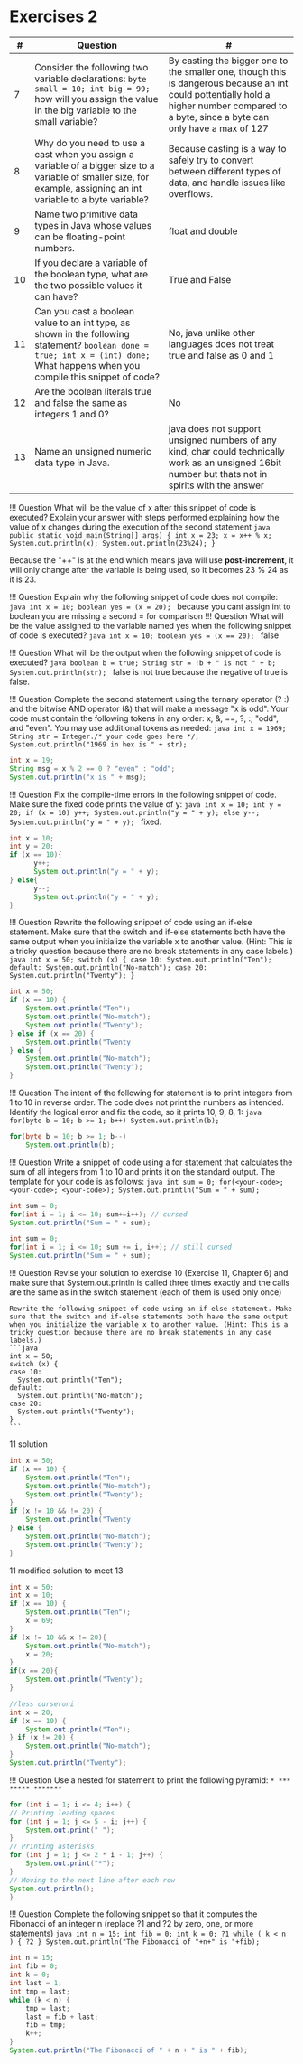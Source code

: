 # Exercises 2
| #   | Question                                                                                                                                                                         | #                                                                                                                                                                                         |
| --- | -------------------------------------------------------------------------------------------------------------------------------------------------------------------------------- | ----------------------------------------------------------------------------------------------------------------------------------------------------------------------------------------- |
| 7   | Consider the following two variable declarations: `byte small = 10; int big = 99;` how will you assign the value in the big variable to the small variable?                      | By casting the bigger one to the smaller one, though this is dangerous because an int could pottentially hold a higher number compared to a byte, since a byte can only have a max of 127 |
| 8   | Why do you need to use a cast when you assign a variable of a bigger size to a variable of smaller size, for example, assigning an int variable to a byte variable?              | Because casting is a way to safely try to convert between different types of data, and handle issues like overflows.                                                                      |
| 9   | Name two primitive data types in Java whose values can be floating-point numbers.                                                                                                | float and double                                                                                                                                                                          |
| 10  | If you declare a variable of the boolean type, what are the two possible values it can have?                                                                                     | True and False                                                                                                                                                                            |
| 11  | Can you cast a boolean value to an int type, as shown in the following statement? `boolean done = true; int x = (int) done;` What happens when you compile this snippet of code? | No, java unlike other languages does not treat true and false as 0 and 1                                                                                                                  |
| 12  | Are the boolean literals true and false the same as integers 1 and 0?                                                                                                            | No                                                                                                                                                                                        |
| 13  | Name an unsigned numeric data type in Java.                                                                                                                                      | java does not support unsigned numbers of any kind, char could technically work as an unsigned 16bit number but thats not in spirits with the answer                                      |




!!! Question
    What will be the value of x after this snippet of code is executed? Explain your answer with steps performed explaining how the value of x changes during the execution of the second statement
    ```java
    public static void main(String[] args) {
    int x = 23;
    x = x++ % x;
    System.out.println(x);
    System.out.println(23%24);
    }
    ```

Because the "++" is at the end which means java will use **post-increment**, it will only change after the variable is being used, so it becomes 23 % 24 as it is 23. 

!!! Question
    Explain why the following snippet of code does not compile:
    ```java
    int x = 10;
    boolean yes = (x = 20);
    ```
because you cant assign int to boolean you are missing a second = for comparison
!!! Question
    What will be the value assigned to the variable named yes when the following snippet of code is executed?
    ```java
    int x = 10;
    boolean yes = (x == 20);
    ```
false



!!! Question
    What will be the output when the following snippet of code is executed?
    ```java
    boolean b = true;
    String str = !b + " is not " + b;
    System.out.println(str);
    ```
false is not true because the negative of true is false.

!!! Question
    Complete the second statement using the ternary operator (? :) and the bitwise AND operator (&) that will make a message "x is odd". Your code must contain the following tokens in any order: x, &, ==, ?, :, "odd", and "even". You may use additional tokens as needed:
    ```java
    int x = 1969;
    String str = Integer./* your code goes here */;
    System.out.println("1969 in hex is " + str);
    ```
```java
int x = 19;
String msg = x % 2 == 0 ? "even" : "odd";
System.out.println("x is " + msg);
```

!!! Question
    Fix the compile-time errors in the following snippet of code. Make sure the fixed code prints the value of y:
    ```java
    int x = 10;
    int y = 20;
    if (x = 10)
        y++;
    System.out.println("y = " + y);
    else
        y--;
    System.out.println("y = " + y);
    ```
fixed.

```java
int x = 10;
int y = 20;
if (x == 10){
      y++;
      System.out.println("y = " + y);
} else{
      y--;
      System.out.println("y = " + y);
}
```


!!! Question
    Rewrite the following snippet of code using an if-else statement. Make sure that the switch and if-else statements both have the same output when you initialize the variable x to another value. (Hint: This is a tricky question because there are no break statements in any case labels.)
    ```java
    int x = 50;
    switch (x) {
    case 10:
        System.out.println("Ten");
    default:
        System.out.println("No-match");
    case 20:
        System.out.println("Twenty");
    }
    ```
```java
int x = 50;
if (x == 10) {
    System.out.println("Ten");
    System.out.println("No-match");
    System.out.println("Twenty");
} else if (x == 20) {
    System.out.println("Twenty
} else {
    System.out.println("No-match");
    System.out.println("Twenty");
}
```


!!! Question
    The intent of the following for statement is to print integers from 1 to 10 in reverse order. The code does not print the numbers as intended. Identify the logical error and fix the code, so it prints 10, 9, 8, 1:
    ```java
    for(byte b = 10; b >= 1; b++)
        System.out.println(b);
    ```
```java
for(byte b = 10; b >= 1; b--)
    System.out.println(b);
```

!!! Question
    Write a snippet of code using a for statement that calculates the sum of all integers from 1 to 10 and prints it on the standard output. The template for your code is as follows:
    ```java
    int sum = 0;
    for(<your-code>; <your-code>; <your-code>);
    System.out.println("Sum = " + sum);
    ```
```java
int sum = 0;
for(int i = 1; i <= 10; sum+=i++); // cursed
System.out.println("Sum = " + sum);
```
```java
int sum = 0;
for(int i = 1; i <= 10; sum += i, i++); // still cursed
System.out.println("Sum = " + sum);
```



!!! Question
    Revise your solution to exercise 10 (Exercise 11, Chapter 6) and make sure that System.out.println is called three times exactly and the calls are the same as in the switch statement (each of them is used only once)
    
    Rewrite the following snippet of code using an if-else statement. Make sure that the switch and if-else statements both have the same output when you initialize the variable x to another value. (Hint: This is a tricky question because there are no break statements in any case labels.)
    ```java
    int x = 50;
    switch (x) {
    case 10:
      System.out.println("Ten");
    default:
      System.out.println("No-match");
    case 20:
      System.out.println("Twenty");
    }
    ```

11 solution

```java
int x = 50;
if (x == 10) {
    System.out.println("Ten");
    System.out.println("No-match");
    System.out.println("Twenty");
}
if (x != 10 && != 20) {
    System.out.println("Twenty
} else {
    System.out.println("No-match");
    System.out.println("Twenty");
}
```
11 modified solution to meet 13
```java
int x = 50;
int x = 10;
if (x == 10) {
    System.out.println("Ten");
    x = 69;
} 
if (x != 10 && x != 20){
    System.out.println("No-match");
    x = 20;
}
if(x == 20){   
    System.out.println("Twenty");
}
```
```java
//less curseroni
int x = 20;
if (x == 10) {
    System.out.println("Ten");
} if (x != 20) {
    System.out.println("No-match");
}
System.out.println("Twenty");
  ```
!!! Question
    Use a nested for statement to print the following pyramid:
    ```
        *
       ***
      *****
     *******
    ```
```java
for (int i = 1; i <= 4; i++) {
// Printing leading spaces
for (int j = 1; j <= 5 - i; j++) {
    System.out.print(" ");
}
// Printing asterisks
for (int j = 1; j <= 2 * i - 1; j++) {
    System.out.print("*");
}
// Moving to the next line after each row
System.out.println();
}
```
!!! Question
    Complete the following snippet so that it computes the Fibonacci of an integer n (replace ?1 and ?2 by zero, one, or more statements)
    ```java
    int n = 15;
    int fib = 0;
    int k = 0;
    ?1
    while ( k < n ) {
      ?2
    }
    System.out.println("The Fibonacci of "+n+" is "+fib);
    ```
```java
int n = 15;
int fib = 0;
int k = 0;
int last = 1;
int tmp = last;
while (k < n) {
    tmp = last;
    last = fib + last;
    fib = tmp;
    k++;
}
System.out.println("The Fibonacci of " + n + " is " + fib);
```